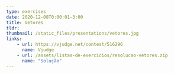```yaml
---
type: exercises
date: 2020-12-08T0:00:01-3:00
title: Vetores
tldr: 
thumbnail: /static_files/presentations/vetores.jpg
links: 
    - url: https://vjudge.net/contest/516296
      name: Vjudge
    - url: /assets/listas-de-exercicios/resolucao-vetores.zip
      name: "Solução"
---
```

